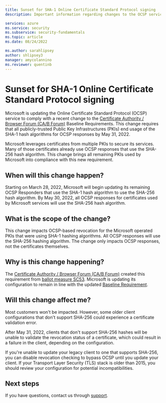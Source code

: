 ```yaml
---
title: Sunset for SHA-1 Online Certificate Standard Protocol signing
description: Important information regarding changes to the OCSP service. 

services: azure
ms.service: security
ms.subservice: security-fundamentals
ms.topic: article
ms.date: 08/24/2022

ms.author: sarahlipsey
author: shlipsey3
manager: amycolannino
ms.reviewer: quentinb
---
```

# Sunset for SHA-1 Online Certificate Standard Protocol signing

Microsoft is updating the Online Certificate Standard Protocol (OCSP) service to comply with a recent change to the [Certificate Authority / Browser Forum (CA/B Forum)](https://cabforum.org/) Baseline Requirements. This change requires that all publicly-trusted Public Key Infrastructures (PKIs) end usage of the SHA-1 hash algorithms for OCSP responses by May 31, 2022.

Microsoft leverages certificates from multiple PKIs to secure its services. Many of those certificates already use OCSP responses that use the SHA-256 hash algorithm. This change brings all remaining PKIs used by Microsoft into compliance with this new requirement.

## When will this change happen?

Starting on March 28, 2022, Microsoft will begin updating its remaining OCSP Responders that use the SHA-1 hash algorithm to use the SHA-256 hash algorithm. By May 30, 2022, all OCSP responses for certificates used by Microsoft services will use the SHA-256 hash algorithm.

## What is the scope of the change?

This change impacts OCSP-based revocation for the Microsoft operated PKIs that were using SHA-1 hashing algorithms. All OCSP responses will use the SHA-256 hashing algorithm. The change only impacts OCSP responses, not the certificates themselves. 

## Why is this change happening?

The [Certificate Authority / Browser Forum (CA/B Forum)](https://cabforum.org/) created this requirement from [ballot measure SC53](https://cabforum.org/2022/01/26/ballot-sc53-sunset-for-sha-1-ocsp-signing/). Microsoft is updating its configuration to remain in line with the updated [Baseline Requirement](https://cabforum.org/baseline-requirements-documents/).

## Will this change affect me?

Most customers won't be impacted. However, some older client configurations that don't support SHA-256 could experience a certificate validation error.

After May 31, 2022, clients that don't support SHA-256 hashes will be unable to validate the revocation status of a certificate, which could result in a failure in the client, depending on the configuration. 

If you're unable to update your legacy client to one that supports SHA-256, you can disable revocation checking to bypass OCSP until you update your client. If your Transport Layer Security (TLS) stack is older than 2015, you should review your configuration for potential incompatibilities.

## Next steps

If you have questions, contact us through [support](https://azure.microsoft.com/support/options/).
